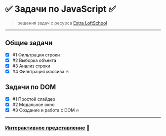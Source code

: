 # :white_check_mark: Задачи по JavaScript :white_check_mark:

> решения задач с ресурса [Extra LoftSchool](https://extra.loftschool.com/)

---

## Общие задачи
- [X] #1 Фильтрация строки
- [X] #2 Выборка объекта
- [X] #3 Анализ строки
- [X] #4 Фильтрация массива :fire:

## Задачи по DOM
- [x] #1 Простой слайдер
- [x] #2 Модальное окно
- [x] #3 Создание и работа с DOM :fire:

---

### [Интерактивное представление](https://dikonsepta.github.io/extra-loftschool/) :rocket:
